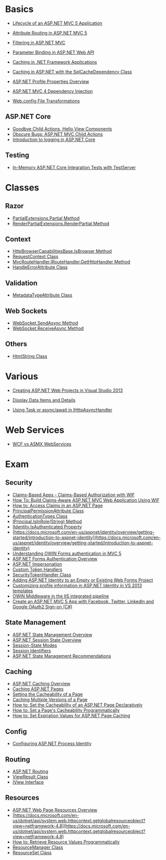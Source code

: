 # Basics
* [Lifecycle of an ASP.NET MVC 5 Application](https://www.asp.net/mvc/overview/getting-started/lifecycle-of-an-aspnet-mvc-5-application)
* [Attribute Routing in ASP.NET MVC 5](https://blogs.msdn.microsoft.com/webdev/2013/10/17/attribute-routing-in-asp-net-mvc-5/)
* [Filtering in ASP.NET MVC](https://msdn.microsoft.com/en-us/library/gg416513(v=vs.98).aspx)
* [Parameter Binding in ASP.NET Web API](https://www.asp.net/web-api/overview/formats-and-model-binding/parameter-binding-in-aspnet-web-api)
* [Caching in .NET Framework Applications](https://msdn.microsoft.com/en-us/library/dd997357%28v=vs.110%29.aspx?f=255&MSPPError=-2147217396)
* [Caching in ASP.NET with the SqlCacheDependency Class](https://msdn.microsoft.com/en-us/library/ms178604.ASPX)

* [ASP.NET Profile Properties Overview](https://msdn.microsoft.com/en-us/library/2y3fs9xs.aspx)
* [ASP.NET MVC 4 Dependency Injection](https://www.asp.net/mvc/overview/older-versions/hands-on-labs/aspnet-mvc-4-dependency-injection)
* [Web.config File Transformations](https://www.asp.net/mvc/overview/deployment/visual-studio-web-deployment/web-config-transformations)

## ASP.NET Core
* [Goodbye Child Actions, Hello View Components](https://davepaquette.com/archive/2016/01/02/goodbye-child-actions-hello-view-components.aspx)
* [Obscure Bugs: ASP.NET MVC Child Actions](http://www.khalidabuhakmeh.com/obscure-bugs-asp-net-mvc-child-actions)
* [Introduction to logging in ASP.NET Core](https://docs.microsoft.com/en-gb/aspnet/core/fundamentals/logging/?tabs=aspnetcore2x)

## Testing
* [In-Memory ASP.NET Core Integration Tests with TestServer](https://visualstudiomagazine.com/articles/2017/07/01/testserver.aspx)

# Classes
## Razor
* [PartialExtensions.Partial Method](https://msdn.microsoft.com/en-us/library/ee402926.aspx)
* [RenderPartialExtensions.RenderPartial Method](https://msdn.microsoft.com/en-us/library/dd492503(v=vs.118).aspx)

## Context
* [HttpBrowserCapabilitiesBase.IsBrowser Method](https://msdn.microsoft.com/en-us/library/system.web.httpbrowsercapabilitiesbase.isbrowser.aspx)
* [RequestContext Class](https://msdn.microsoft.com/en-us/library/system.web.routing.requestcontext.aspx)
* [MvcRouteHandler.IRouteHandler.GetHttpHandler Method](https://msdn.microsoft.com/en-us/library/mt150538.aspx#M:System.Web.Mvc.MvcRouteHandler.System)
* [HandleErrorAttribute Class](https://msdn.microsoft.com/en-us/library/system.web.mvc.handleerrorattribute(v=vs.118).aspx)

## Validation
* [MetadataTypeAttribute Class](https://msdn.microsoft.com/en-us/library/system.componentmodel.dataannotations.metadatatypeattribute(v=vs.110).aspx)

## Web Sockets
* [WebSocket.SendAsync Method](https://msdn.microsoft.com/en-us/library/system.net.websockets.websocket.sendasync(v=vs.110).aspx)
* [WebSocket.ReceiveAsync Method](https://msdn.microsoft.com/en-us/library/system.net.websockets.websocket.receiveasync(v=vs.110).aspx)

## Others
* [HtmlString Class](https://msdn.microsoft.com/en-us/library/system.web.htmlstring(v=vs.110).aspx)


# Various
* [Creating ASP.NET Web Projects in Visual Studio 2013](https://www.asp.net/visual-studio/overview/2013/creating-web-projects-in-visual-studio)
* [Display Data Items and Details](https://www.asp.net/web-forms/overview/getting-started/getting-started-with-aspnet-45-web-forms/display_data_items_and_details)

* [Using Task or async/await in IHttpAsyncHandler](http://stackoverflow.com/questions/9225420/using-task-or-async-await-in-ihttpasynchandler)

# Web Services
* [WCF vs ASMX WebServices](http://keithelder.net/2008/10/17/wcf-vs-asmx-webservices/)

# Exam

## Security
- [Claims-Based Apps - Claims-Based Authorization with WIF](https://docs.microsoft.com/en-us/archive/msdn-magazine/2009/november/claims-based-authorization-with-wif)
- [How To: Build Claims-Aware ASP.NET MVC Web Application Using WIF](https://docs.microsoft.com/en-us/previous-versions/dotnet/framework/security/how-to-build-claims-aware-aspnet-mvc-web-app-using-wif)
- [How to: Access Claims in an ASP.NET Page](https://docs.microsoft.com/en-us/previous-versions/windows-identity-foundation/ee517271(v=msdn.10))
- [PrincipalPermissionAttribute Class](https://docs.microsoft.com/en-us/dotnet/api/system.security.permissions.principalpermissionattribute?view=netframework-4.6)
- [AuthenticationTypes Class](https://docs.microsoft.com/en-us/dotnet/api/system.security.claims.authenticationtypes?view=netframework-4.6)
- [IPrincipal.IsInRole(String) Method](https://docs.microsoft.com/en-us/dotnet/api/system.security.principal.iprincipal.isinrole?view=netframework-4.6#System_Security_Principal_IPrincipal_IsInRole_System_String_)
- [IIdentity.IsAuthenticated Property](https://docs.microsoft.com/en-us/dotnet/api/system.security.principal.iidentity.isauthenticated?view=netframework-4.6)
- [https://docs.microsoft.com/en-us/aspnet/identity/overview/getting-started/introduction-to-aspnet-identity](https://docs.microsoft.com/en-us/aspnet/identity/overview/getting-started/introduction-to-aspnet-identity)
- [Understanding OWIN Forms authentication in MVC 5](https://devblogs.microsoft.com/aspnet/understanding-owin-forms-authentication-in-mvc-5/)
- [ASP.NET Forms Authentication Overview](https://docs.microsoft.com/en-us/previous-versions/aspnet/7t6b43z4(v=vs.100))
- [ASP.NET Impersonation](https://docs.microsoft.com/en-us/previous-versions/aspnet/xh507fc5(v=vs.100))
- [Custom Token Handlers](https://docs.microsoft.com/en-us/previous-versions/dotnet/framework/security/custom-token-handlers)
- [SecurityTokenHandler Class](https://docs.microsoft.com/en-us/dotnet/api/system.identitymodel.tokens.securitytokenhandler?view=netframework-4.6)
- [Adding ASP.NET Identity to an Empty or Existing Web Forms Project](https://docs.microsoft.com/en-us/aspnet/identity/overview/getting-started/adding-aspnet-identity-to-an-empty-or-existing-web-forms-project)
- [Customizing profile information in ASP.NET Identity in VS 2013 templates](https://devblogs.microsoft.com/aspnet/customizing-profile-information-in-asp-net-identity-in-vs-2013-templates/)
- [OWIN Middleware in the IIS integrated pipeline](https://docs.microsoft.com/en-us/aspnet/aspnet/overview/owin-and-katana/owin-middleware-in-the-iis-integrated-pipeline)
- [Create an ASP.NET MVC 5 App with Facebook, Twitter, LinkedIn and Google OAuth2 Sign-on (C#)](https://docs.microsoft.com/en-us/aspnet/mvc/overview/security/create-an-aspnet-mvc-5-app-with-facebook-and-google-oauth2-and-openid-sign-on)

## State Management
- [ASP.NET State Management Overview](https://docs.microsoft.com/en-us/previous-versions/aspnet/75x4ha6s(v=vs.100))
- [ASP.NET Session State Overview](https://docs.microsoft.com/en-us/previous-versions/aspnet/ms178581(v=vs.100))
- [Session-State Modes](https://docs.microsoft.com/en-us/previous-versions/aspnet/ms178586(v=vs.100))
- [Session Identifiers](https://docs.microsoft.com/en-us/previous-versions/aspnet/ms178582(v=vs.100))
- [ASP.NET State Management Recommendations](https://docs.microsoft.com/en-us/previous-versions/aspnet/z1hkazw7(v=vs.100))

## Caching
- [ASP.NET Caching Overview](https://docs.microsoft.com/en-us/previous-versions/aspnet/ms178597(v=vs.100))
- [Caching ASP.NET Pages](https://docs.microsoft.com/en-us/previous-versions/aspnet/06bh14hk(v=vs.100))
- [Setting the Cacheability of a Page](https://docs.microsoft.com/en-us/previous-versions/aspnet/w9s3a17d(v=vs.100))
- [Caching Multiple Versions of a Page](https://docs.microsoft.com/en-us/previous-versions/aspnet/xadzbzd6(v=vs.100))
- [How to: Set the Cacheability of an ASP.NET Page Declaratively](https://docs.microsoft.com/en-us/previous-versions/aspnet/zd1ysf1y(v=vs.100))
- [How to: Set a Page's Cacheability Programmatically](https://docs.microsoft.com/en-us/previous-versions/aspnet/z852zf6b(v=vs.100))
- [How to: Set Expiration Values for ASP.NET Page Caching](https://docs.microsoft.com/en-us/previous-versions/aspnet/y18he7cw(v=vs.100))

## Config
- [Configuring ASP.NET Process Identity](https://docs.microsoft.com/en-us/previous-versions/aspnet/dwc1xthy(v=vs.100))

## Routing
- [ASP.NET Routing](https://docs.microsoft.com/en-us/previous-versions/cc668201(v=vs.140))
- [ViewResult Class](https://docs.microsoft.com/en-us/dotnet/api/system.web.mvc.viewresult?view=aspnet-mvc-5.2)
- [IView Interface](https://docs.microsoft.com/en-us/dotnet/api/system.web.mvc.iview?view=aspnet-mvc-5.2)

## Resources
- [ASP.NET Web Page Resources Overview](https://docs.microsoft.com/en-us/previous-versions/aspnet/ms227427(v=vs.100))
- [https://docs.microsoft.com/en-us/dotnet/api/system.web.httpcontext.getglobalresourceobject?view=netframework-4.8](https://docs.microsoft.com/en-us/dotnet/api/system.web.httpcontext.getglobalresourceobject?view=netframework-4.8)
- [How to: Retrieve Resource Values Programmatically](https://docs.microsoft.com/en-us/previous-versions/ms227982(v=vs.140))
- [ResourceManager Class](https://docs.microsoft.com/en-us/dotnet/api/system.resources.resourcemanager?view=netcore-3.1)
- [ResourceSet Class](https://docs.microsoft.com/en-us/dotnet/api/system.resources.resourceset?view=netcore-3.1)